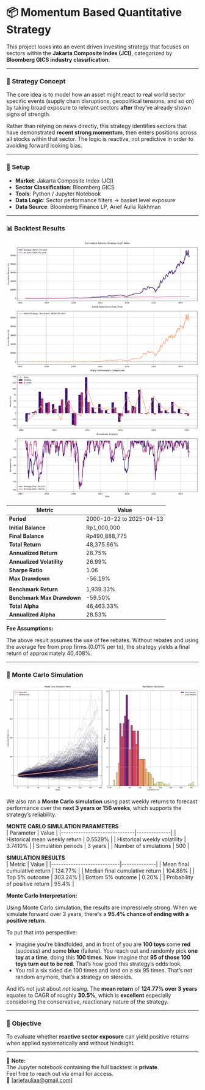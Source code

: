 # 📦 Momentum Based Quantitative Strategy

This project looks into an event driven investing strategy that focuses on sectors within the **Jakarta Composite Index (JCI)**, categorized by **Bloomberg GICS industry classification**.

---

### 🧠 Strategy Concept

The core idea is to model how an asset might react to real world sector specific events (supply chain disruptions, geopolitical tensions, and so on) by taking broad exposure to relevant sectors **after** they’ve already shown signs of strength.

Rather than relying on news directly, this strategy identifies sectors that have demonstrated **recent strong momentum**, then enters positions across all stocks within that sector. The logic is reactive, not predictive in order to avoiding forward looking bias.

---

### 🔧 Setup
- **Market**: Jakarta Composite Index (JCI)  
- **Sector Classification**: Bloomberg GICS  
- **Tools**: Python / Jupyter Notebook  
- **Data Logic**: Sector performance filters → basket level exposure
- **Data Source**: Bloomberg Finance LP, Arief Aulia Rakhman  

---

### 📊 Backtest Results

![Backtest Preview](Backtest%20-%20Preview.png)

| Metric                    | Value            |
|---------------------------|------------------|
| **Period**                | 2000-10-22 to 2025-04-13 |
| **Initial Balance**       | Rp1,000,000       |
| **Final Balance**         | Rp490,888,775     |
| **Total Return**          | 48,375.66%        |
| **Annualized Return**     | 28.75%            |
| **Annualized Volatility** | 26.99%            |
| **Sharpe Ratio**          | 1.06              |
| **Max Drawdown**          | -56.19%           |
|                           |                  |
| **Benchmark Return**      | 1,939.33%         |
| **Benchmark Max Drawdown**| -59.50%           |
| **Total Alpha**           | 46,463.33%        |
| **Annualized Alpha**      | 28.53%            |

**Fee Assumptions:**  

The above result assumes the use of fee rebates. Without rebates and using the average fee from prop firms (0.01% per tx), the strategy yields a final return of approximately 40,408%.

---

### 🔮 Monte Carlo Simulation

![Monte Carlo Preview](Monte%20Carlo%20-%20Preview.png)

We also ran a **Monte Carlo simulation** using past weekly returns to forecast performance over the **next 3 years or 156 weeks**, which supports the strategy’s reliability.

**MONTE CARLO SIMULATION PARAMETERS**  
| Parameter                     | Value        |
|------------------------------|--------------|
| Historical mean weekly return | 0.5529%      |
| Historical weekly volatility  | 3.7410%      |
| Simulation periods            | 3 years |
| Number of simulations         | 500          |

**SIMULATION RESULTS**  
| Metric                      | Value        |
|----------------------------|--------------|
| Mean final cumulative return | 124.77%     |
| Median final cumulative return | 104.88%   |
| Top 5% outcome              | 303.24%      |
| Bottom 5% outcome           | 0.20%        |
| Probability of positive return | 95.4%     |

**Monte Carlo Interpretation:**  

Using Monte Carlo simulation, the results are impressively strong. When we simulate forward over 3 years, there's a **95.4% chance of ending with a positive return**.

To put that into perspective:  

- Imagine you're blindfolded, and in front of you are **100 toys** some **red** (success) and some **blue** (failure). You reach out and randomly pick **one toy at a time**, doing this **100 times**. Now imagine that **95 of those 100 toys turn out to be red**. That’s how good this strategy’s odds look.
- You roll a six sided die 100 times and land on a six 95 times. That’s not random anymore, that’s a strategy on steroids.

And it’s not just about *not losing*. The **mean return** of **124.77% over 3 years** equates to CAGR of roughly **30.5%**, which is **excellent** especially considering the conservative, reactionary nature of the strategy.

---

### 🎯 Objective

To evaluate whether **reactive sector exposure** can yield positive returns when applied systematically and without hindsight.

---

📁 **Note:**  
The Jupyter notebook containing the full backtest is **private**.  
Feel free to reach out via email for access.  
📧 [ariefauliaa@gmail.com]
